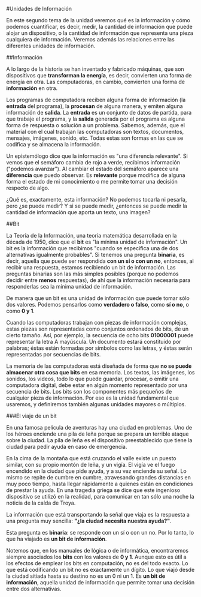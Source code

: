 
#Unidades de Información

En este segundo tema de la unidad veremos qué es la información y cómo podemos cuantificar, es decir, medir, la cantidad de información que puede alojar un dispositivo, o la cantidad de información que representa una pieza cualquiera de información. Veremos además las relaciones entre las diferentes unidades de información.

##Información

A lo largo de la historia se han inventado y fabricado máquinas, que son dispositivos que **transforman la energía**, es decir, convierten una forma de energía en otra. Las computadoras, en cambio, convierten una forma de **información** en otra. 

Los programas de computadora reciben alguna forma de información (la **entrada** del programa), la **procesan** de alguna manera, y emiten alguna información de **salida**. La **entrada** es un conjunto de datos de partida, para que trabaje el programa, y la **salida** generada por el programa es alguna forma de respuesta o solución a un problema. Sabemos, además, que el material con el cual trabajan las computadoras son textos, documentos, mensajes, imágenes, sonido, etc. Todas estas son formas en las que se codifica y se almacena la información. 

Un epistemólogo dice que la información es "una diferencia relevante". Si vemos que el semáforo cambia de rojo a verde, recibimos información ("podemos avanzar"). Al cambiar el estado del semáforo aparece una **diferencia** que puedo observar. Es **relevante** porque modifica de alguna forma el estado de mi conocimiento o me permite tomar una decisión respecto de algo. 

¿Qué es, exactamente, esta información? No podemos tocarla ni pesarla, pero ¿se puede medir? Y si se puede medir, ¿entonces se puede medir la cantidad de información que aporta un texto, una imagen?


##Bit

La Teoría de la Información, una teoría matemática desarrollada en la década de 1950, dice que el **bit** es "la mínima unidad de información". Un bit es la información que recibimos "cuando se especifica una de dos alternativas igualmente probables". Si tenemos una pregunta **binaria**, es decir, aquella que puede ser respondida **con un sí o con un no**, entonces, al recibir una respuesta, estamos recibiendo un bit de información. Las preguntas binarias son las más simples posibles (porque no podemos decidir entre **menos** respuestas), de ahí que la información necesaria para responderlas sea la mínima unidad de información. 

De manera que un bit es una unidad de información que puede tomar sólo dos valores. Podemos pensarlos como **verdadero o falso**, como **sí o no**, o como **0 y 1**. 

Cuando las computadoras trabajan con piezas de información complejas, estas piezas son representadas como conjuntos ordenados de bits, de un cierto tamaño. Así, por ejemplo, la secuencia de ocho bits **01000001** puede representar la letra A mayúscula. Un documento estará constituido por palabras; éstas están formadas por símbolos como las letras, y éstas serán representadas por secuencias de bits. 

La memoria de las computadoras está diseñada de forma que **no se puede almacenar otra cosa que bits** en esa memoria. Los textos, las imágenes, los sonidos, los videos, todo lo que puede guardar, procesar, o emitir una computadora digital, debe estar en algún momento representado por una secuencia de bits. Los bits son los componentes más pequeños de cualquier pieza de información.  Por eso es la unidad fundamental que usaremos, y definiremos también algunas unidades mayores o múltiplos.


###El viaje de un bit

En una famosa película de aventuras hay una ciudad en problemas. Uno de los héroes enciende una pila de leña porque se prepara un terrible ataque sobre la ciudad. La pila de leña es el dispositivo preestablecido que tiene la ciudad para pedir ayuda en caso de emergencia. 

En la cima de la montaña que está cruzando el valle existe un puesto similar, con su propio montón de leña, y un vigía. El vigía ve el fuego encendido en la ciudad que pide ayuda, y a su vez enciende su señal. Lo mismo se repite de cumbre en cumbre, atravesando grandes distancias en muy poco tiempo, hasta llegar rápidamente a quienes están en condiciones de prestar la ayuda. En una tragedia griega se dice que este ingenioso dispositivo se utilizó en la realidad, para comunicar en tan sólo una noche la noticia de la caída de Troya.

La información que está transportando la señal que viaja es la respuesta a una pregunta muy sencilla: **"¿la ciudad necesita nuestra ayuda?"**. 

Esta pregunta es **binaria**: se responde con un sí o con un no. Por lo tanto, lo que ha viajado es **un bit de información**. 

Notemos que, en los manuales de lógica o de informática, encontraremos siempre asociados los **bits** con los valores de **0 y 1**. Aunque esto es útil a los efectos de emplear los bits en computación, no es del todo exacto. Lo que está codificando un bit no es exactamente un dígito. Lo que viajó desde la ciudad sitiada hasta su destino no es un 0 ni un 1. Es **un bit de información**, aquella unidad de información que permite tomar una decisión entre dos alternativas.








